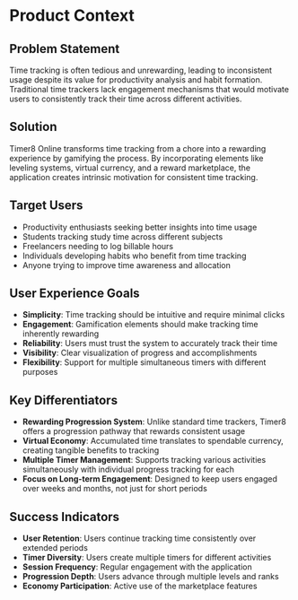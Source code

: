 # Product Context

## Problem Statement
Time tracking is often tedious and unrewarding, leading to inconsistent usage despite its value for productivity analysis and habit formation. Traditional time trackers lack engagement mechanisms that would motivate users to consistently track their time across different activities.

## Solution
Timer8 Online transforms time tracking from a chore into a rewarding experience by gamifying the process. By incorporating elements like leveling systems, virtual currency, and a reward marketplace, the application creates intrinsic motivation for consistent time tracking.

## Target Users
- Productivity enthusiasts seeking better insights into time usage
- Students tracking study time across different subjects
- Freelancers needing to log billable hours
- Individuals developing habits who benefit from time tracking
- Anyone trying to improve time awareness and allocation

## User Experience Goals
- **Simplicity**: Time tracking should be intuitive and require minimal clicks
- **Engagement**: Gamification elements should make tracking time inherently rewarding
- **Reliability**: Users must trust the system to accurately track their time
- **Visibility**: Clear visualization of progress and accomplishments
- **Flexibility**: Support for multiple simultaneous timers with different purposes

## Key Differentiators
- **Rewarding Progression System**: Unlike standard time trackers, Timer8 offers a progression pathway that rewards consistent usage
- **Virtual Economy**: Accumulated time translates to spendable currency, creating tangible benefits to tracking
- **Multiple Timer Management**: Supports tracking various activities simultaneously with individual progress tracking for each
- **Focus on Long-term Engagement**: Designed to keep users engaged over weeks and months, not just for short periods

## Success Indicators
- **User Retention**: Users continue tracking time consistently over extended periods
- **Timer Diversity**: Users create multiple timers for different activities
- **Session Frequency**: Regular engagement with the application
- **Progression Depth**: Users advance through multiple levels and ranks
- **Economy Participation**: Active use of the marketplace features 